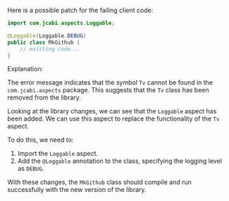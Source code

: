 Here is a possible patch for the failing client code:
```java
import com.jcabi.aspects.Loggable;

@Loggable(Loggable.DEBUG)
public class MkGithub {
    // existing code...
}
```
Explanation:

The error message indicates that the symbol `Tv` cannot be found in the `com.jcabi.aspects` package. This suggests that the `Tv` class has been removed from the library.

Looking at the library changes, we can see that the `Loggable` aspect has been added. We can use this aspect to replace the functionality of the `Tv` aspect.

To do this, we need to:

1. Import the `Loggable` aspect.
2. Add the `@Loggable` annotation to the class, specifying the logging level as `DEBUG`.

With these changes, the `MkGithub` class should compile and run successfully with the new version of the library.